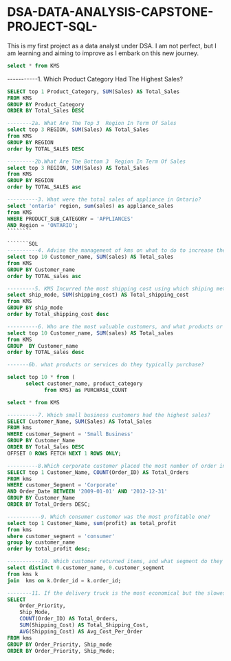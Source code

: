 # DSA-DATA-ANALYSIS-CAPSTONE-PROJECT-SQL-
This is my first project as a data analyst under DSA. I am not perfect, but I am learning and aiming to improve as I embark on this new journey.



``````SQL
select * from KMS
```````


-----------1. Which Product Category Had The Highest Sales?
``````SQL
SELECT top 1 Product_Category, SUM(Sales) AS Total_Sales
FROM KMS
GROUP BY Product_Category
ORDER BY Total_Sales DESC
```````````

````````SQL
--------2a. What Are The Top 3  Region In Term Of Sales 
select top 3 REGION, SUM(Sales) AS Total_Sales
from KMS
GROUP BY REGION
order by TOTAL_SALES DESC
`````````

``````SQL
---------2b.What Are The Bottom 3  Region In Term Of Sales
select top 3 REGION, SUM(Sales) AS Total_Sales
from KMS
GROUP BY REGION
order by TOTAL_SALES asc
`````````

`````````SQL
----------3. What were the total sales of appliance in Ontario?
select 'ontario' region, sum(sales) as appliance_sales
from KMS
WHERE PRODUCT_SUB_CATEGORY = 'APPLIANCES' 
AND Region = 'ONTARIO';
````````

```````SQL
----------4. Advise the management of kms on what to do to increase the revenue from the bottom 10 customers
select top 10 Customer_name, SUM(sales) AS Total_sales
from KMS
GROUP BY Customer_name
order by TOTAL_sales asc
`````````

````````SQL
---------5. KMS Incurred the most shipping cost using which shiping methos?
select ship_mode, SUM(shipping_cost) AS Total_shipping_cost
from KMS
GROUP BY ship_mode
order by Total_shipping_cost desc
````````

``````````SQL
----------6. Who are the most valuable customers, and what products or services do they typically purchase?
select top 10 Customer_name, SUM(sales) AS Total_sales
from KMS
GROUP  BY Customer_name
order by TOTAL_sales desc
``````````

````````SQL
-------6b. what products or services do they typically purchase?

select top 10 * from (
      select customer_name, product_category
	        from KMS) as PURCHASE_COUNT 
``````````

``````SQL
select * from KMS
```````

````````SQL
----------7. Which small business customers had the highest sales?
SELECT Customer_Name, SUM(Sales) AS Total_Sales
FROM kms
WHERE customer_Segment = 'Small Business'
GROUP BY Customer_Name
ORDER BY Total_Sales DESC
OFFSET 0 ROWS FETCH NEXT 1 ROWS ONLY;
`````````

````````SQL
----------8.Which corporate customer placed the most number of order in 2009-2012
SELECT top 1 Customer_Name, COUNT(Order_ID) AS Total_Orders
FROM kms
WHERE customer_Segment = 'Corporate'
AND Order_Date BETWEEN '2009-01-01' AND '2012-12-31'
GROUP BY Customer_Name
ORDER BY Total_Orders DESC;
````````

``````SQL
-----------9. Which consumer customer was the most profitable one?
select top 1 Customer_Name, sum(profit) as total_profit
from kms
where customer_segment = 'consumer'
group by customer_name
order by total_profit desc;
```````

```````SQL
-----------10. Which customer returned items, and what segment do they belong to?
select distinct 0.customer_name, 0.customer_segment
from kms k
join  kms on k.Order_id = k.order_id;
````````

``````SQL
--------11. If the delivery truck is the most economical but the slowest shipping method and express air is the fastest but the most expensive one, do you think the company appropriately spent shipping costs based on the order priority? Explain your answer
SELECT 
    Order_Priority, 
    Ship_Mode, 
    COUNT(Order_ID) AS Total_Orders,
    SUM(Shipping_Cost) AS Total_Shipping_Cost,
    AVG(Shipping_Cost) AS Avg_Cost_Per_Order
FROM kms
GROUP BY Order_Priority, Ship_mode
ORDER BY Order_Priority, Ship_Mode;
```````````
